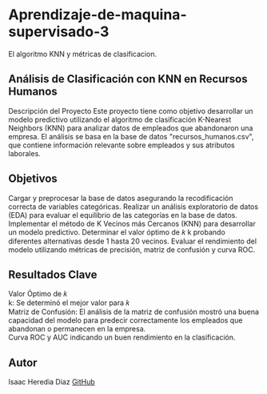 # Aprendizaje-de-maquina-supervisado-3
El algoritmo KNN y métricas de clasificacion.

## Análisis de Clasificación con KNN en Recursos Humanos
Descripción del Proyecto
Este proyecto tiene como objetivo desarrollar un modelo predictivo utilizando el algoritmo de clasificación K-Nearest Neighbors (KNN) para analizar datos de empleados que abandonaron una empresa. El análisis se basa en la base de datos "recursos_humanos.csv", que contiene información relevante sobre empleados y sus atributos laborales.

## Objetivos
Cargar y preprocesar la base de datos asegurando la recodificación correcta de variables categóricas.
Realizar un análisis exploratorio de datos (EDA) para evaluar el equilibrio de las categorías en la base de datos.
Implementar el método de K Vecinos más Cercanos (KNN) para desarrollar un modelo predictivo.
Determinar el valor óptimo de 
𝑘
k probando diferentes alternativas desde 1 hasta 20 vecinos.
Evaluar el rendimiento del modelo utilizando métricas de precisión, matriz de confusión y curva ROC.

## Resultados Clave
Valor Óptimo de 𝑘                                                                                                                                                                 
k: Se determinó el mejor valor para 𝑘                                                                                                                                         
Matriz de Confusión: El análisis de la matriz de confusión mostró una buena capacidad del modelo para predecir correctamente los empleados que abandonan o permanecen en la empresa.      
Curva ROC y AUC indicando un buen rendimiento en la clasificación.                                                                                                               

## Autor
Isaac Heredia Diaz
[GitHub](https://github.com/IsaacHD86)
